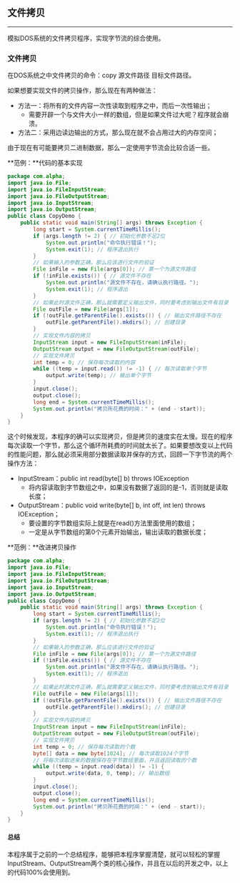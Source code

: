 ## 文件拷贝

---

模拟DOS系统的文件拷贝程序，实现字节流的综合使用。

### 文件拷贝

在DOS系统之中文件拷贝的命令：copy 源文件路径 目标文件路径。

如果想要实现文件的拷贝操作，那么现在有两种做法：

* 方法一：将所有的文件内容一次性读取到程序之中，而后一次性输出；
  * 需要开辟一个与文件大小一样的数组，但是如果文件过大呢？程序就会崩溃。
* 方法二：采用边读边输出的方式，那么现在就不会占用过大的内存空间；

由于现在有可能要拷贝二进制数据，那么一定使用字节流会比较合适一些。

**范例：**代码的基本实现

```java
package com.alpha;
import java.io.File;
import java.io.FileInputStream;
import java.io.FileOutputStream;
import java.io.InputStream;
import java.io.OutputStream;
public class CopyDemo {
	public static void main(String[] args) throws Exception {
		long start = System.currentTimeMillis();
		if (args.length != 2) { // 初始化参数不足2位
			System.out.println("命令执行错误！");
			System.exit(1); // 程序退出执行
		}
		// 如果输入的参数正确，那么应该进行文件的验证
		File inFile = new File(args[0]); // 第一个为源文件路径
		if (!inFile.exists()) { // 源文件不存在
			System.out.println("源文件不存在，请确认执行路径。");
			System.exit(1); // 程序退出
		}
		// 如果此时源文件正确，那么就需要定义输出文件，同时要考虑到输出文件有目录
		File outFile = new File(args[1]);
		if (!outFile.getParentFile().exists()) { // 输出文件路径不存在
			outFile.getParentFile().mkdirs(); // 创建目录
		}
		// 实现文件内容的拷贝
		InputStream input = new FileInputStream(inFile);
		OutputStream output = new FileOutputStream(outFile);
		// 实现文件拷贝
		int temp = 0; // 保存每次读取的内容
		while ((temp = input.read()) != -1) { // 每次读取单个字节
			output.write(temp); // 输出单个字节
		}
		input.close();
		output.close();
		long end = System.currentTimeMillis();
		System.out.println("拷贝所花费的时间：" + (end - start));
	}
}
```

这个时候发现，本程序的确可以实现拷贝，但是拷贝的速度实在太慢。现在的程序每次读取一个字节，那么这个循环所耗费的时间就太长了。如果要想改变以上代码的性能问题，那么就必须采用部分数据读取并保存的方式，回顾一下字节流的两个操作方法：

* InputStream：public int read(byte[] b) throws IOException
  * 将内容读取到字节数组之中，如果没有数据了返回的是-1，否则就是读取长度；
* OutputStream：public void write(byte[] b, int off, int len) throws IOException；
  * 要设置的字节数组实际上就是在read()方法里面使用的数组；
  * 一定是从字节数组的第0个元素开始输出，输出读取的数据长度；

**范例：**改进拷贝操作

```java
package com.alpha;
import java.io.File;
import java.io.FileInputStream;
import java.io.FileOutputStream;
import java.io.InputStream;
import java.io.OutputStream;
public class CopyDemo {
	public static void main(String[] args) throws Exception {
		long start = System.currentTimeMillis();
		if (args.length != 2) { // 初始化参数不足2位
			System.out.println("命令执行错误！");
			System.exit(1); // 程序退出执行
		}
		// 如果输入的参数正确，那么应该进行文件的验证
		File inFile = new File(args[0]); // 第一个为源文件路径
		if (!inFile.exists()) { // 源文件不存在
			System.out.println("源文件不存在，请确认执行路径。");
			System.exit(1); // 程序退出
		}
		// 如果此时源文件正确，那么就需要定义输出文件，同时要考虑到输出文件有目录
		File outFile = new File(args[1]);
		if (!outFile.getParentFile().exists()) { // 输出文件路径不存在
			outFile.getParentFile().mkdirs(); // 创建目录
		}
		// 实现文件内容的拷贝
		InputStream input = new FileInputStream(inFile);
		OutputStream output = new FileOutputStream(outFile);
		// 实现文件拷贝
		int temp = 0; // 保存每次读取的个数
		byte[] data = new byte[1024]; // 每次读取1024个字节
		// 将每次读取进来的数据保存在字节数组里面，并且返回读取的个数
		while ((temp = input.read(data)) != -1) {
			output.write(data, 0, temp); // 输出数组
		}
		input.close();
		output.close();
		long end = System.currentTimeMillis();
		System.out.println("拷贝所花费的时间：" + (end - start));
	}
}
```

#### 总结

本程序属于之前的一个总结程序，能够把本程序掌握清楚，就可以轻松的掌握InputStream、OutputStream两个类的核心操作，并且在以后的开发之中，以上的代码100%会使用到。

```java
```
